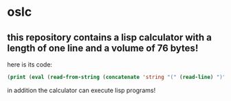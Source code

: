 # oslc
## this repository contains a lisp calculator with a length of one line and a volume of 76 bytes!
here is its code:

```lisp
(print (eval (read-from-string (concatenate 'string "(" (read-line) ")"))))
```

in addition the calculator can execute lisp programs!
